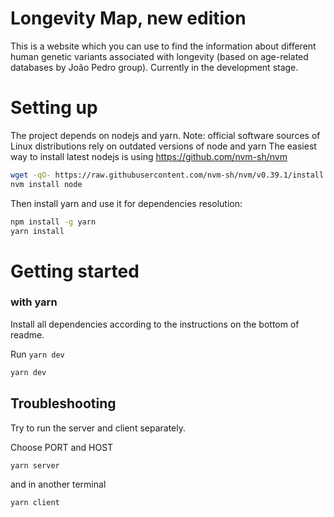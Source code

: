 # Longevity Map, new edition

This is a website which you can use to find the information about different human genetic variants associated with longevity (based on age-related databases by João Pedro group). Currently in the development stage.


# Setting up #

The project depends on nodejs and yarn. Note: official software sources of Linux distributions rely on outdated versions of node and yarn
The easiest way to install latest nodejs is using https://github.com/nvm-sh/nvm
```bash
wget -qO- https://raw.githubusercontent.com/nvm-sh/nvm/v0.39.1/install.sh | bash
nvm install node
```
Then install yarn and use it for dependencies resolution:
```bash
npm install -g yarn
yarn install
```

# Getting started #
### with yarn ###

Install all dependencies according to the instructions on the bottom of readme.

Run `yarn dev`

```bash
yarn dev
```

## Troubleshooting
Try to run the server and client separately.

Choose PORT and HOST

```bash
yarn server
```
and in another terminal
```bash
yarn client
```

